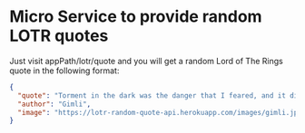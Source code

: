 # Micro Service to provide random LOTR quotes

Just visit appPath/lotr/quote and you will get a random Lord of The Rings quote in the following format:

```json
{
  "quote": "Torment in the dark was the danger that I feared, and it did not hold me back.",
  "author": "Gimli",
  "image": "https://lotr-random-quote-api.herokuapp.com/images/gimli.jpg"
}
```
